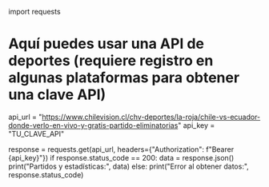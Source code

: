 import requests

# Aquí puedes usar una API de deportes (requiere registro en algunas plataformas para obtener una clave API)
api_url = "https://www.chilevision.cl/chv-deportes/la-roja/chile-vs-ecuador-donde-verlo-en-vivo-y-gratis-partido-eliminatorias"
api_key = "TU_CLAVE_API"

response = requests.get(api_url, headers={"Authorization": f"Bearer {api_key}"})
if response.status_code == 200:
    data = response.json()
    print("Partidos y estadísticas:", data)
else:
    print("Error al obtener datos:", response.status_code)
